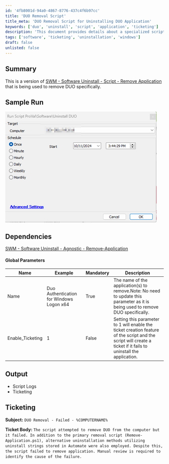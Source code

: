 ```yaml
---
id: '4fb8001d-94a0-4867-8776-437c4f6b97cc'
title: 'DUO Removal Script'
title_meta: 'DUO Removal Script for Uninstalling DUO Application'
keywords: ['duo', 'uninstall', 'script', 'application', 'ticketing']
description: 'This document provides details about a specialized script designed to uninstall the DUO application from systems. It includes sample runs, dependencies, global parameters, and ticketing information for failed uninstallation attempts.'
tags: ['software', 'ticketing', 'uninstallation', 'windows']
draft: false
unlisted: false
---
```

## Summary

This is a version of [SWM - Software Uninstall - Script - Remove Application](https://proval.itglue.com/DOC-5078775-12578871) that is being used to remove DUO specifically.

## Sample Run

![Sample Run](../../../static/img/Uninstall-DUO/image_4.png)

## Dependencies

[SWM - Software Uninstall - Agnostic - Remove-Application](<../../powershell/Remove-Application.md>)

#### Global Parameters

| Name                | Example                                 | Mandatory | Description                                                                                                                                                   |
|---------------------|-----------------------------------------|-----------|---------------------------------------------------------------------------------------------------------------------------------------------------------------|
| Name                | Duo Authentication for Windows Logon x64 | True      | The name of the application(s) to remove.Note: No need to update this parameter as it is being used to remove DUO specifically.                      |
| Enable_Ticketing    | 1                                       | False     | Setting this parameter to 1 will enable the ticket creation feature of the script and the script will create a ticket if it fails to uninstall the application. |

## Output

- Script Logs
- Ticketing

## Ticketing

**Subject:** `DUO Removal - Failed - %COMPUTERNAME%`

**Ticket Body:** `The script attempted to remove DUO from the computer but it failed. In addition to the primary removal script (Remove-Application.ps1), alternative uninstallation methods utilizing uninstall strings stored in Automate were also employed. Despite this, the script failed to remove application. Manual review is required to identify the cause of the failure.`












